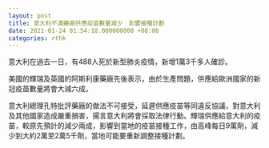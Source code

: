 ```yaml
---
layout: post
title: 意大利不滿藥廠供應疫苗數量減少　影響接種計劃
date: 2021-01-24 01:54:18.000000000 +08:00
categories: rthk
---
```


意大利在過去一日，有488人死於新型肺炎疫情，新增1萬3千多人確診。

美國的輝瑞及英國的阿斯利康藥廠先後表示，由於生產問題，供應給歐洲國家的新冠疫苗數量將會大減六成。

意大利總理孔特批評藥廠的做法不可接受，延遲供應疫苗等同違反協議，對意大利及其他國家造成嚴重損害，揚言意大利將會採取法律行動。輝瑞供應給意大利的疫苗，較原先預計的減少兩成，影響到當地的疫苗接種工作，由高峰每日9萬劑，減少到大約2萬至2萬5千劑，當地可能要重新調整接種計劃。
